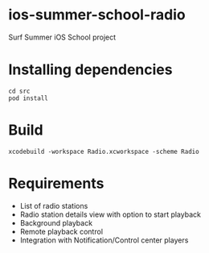 # ios-summer-school-radio
Surf Summer iOS School project

# Installing dependencies

    cd src
    pod install

# Build

    xcodebuild -workspace Radio.xcworkspace -scheme Radio

# Requirements

* List of radio stations
* Radio station details view with option to start playback
* Background playback
* Remote playback control
* Integration with Notification/Control center players

